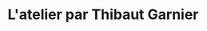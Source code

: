 ---
title: "L'atelier par Thibaut Garnier"
url: /paris/latelier-par-thibaut-garnier/
shop: Konditorei
---